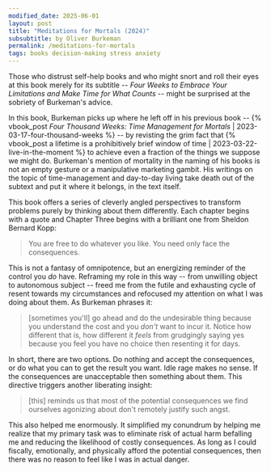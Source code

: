 ```yaml
---
modified_date: 2025-06-01
layout: post
title: "Meditations for Mortals (2024)"
subsubtitle: by Oliver Burkeman
permalink: /meditations-for-mortals
tags: books decision-making stress anxiety
---
```


Those who distrust self-help books and who might snort and roll their eyes at this book merely for its subtitle -- _Four Weeks to Embrace Your Limitations and Make Time for What Counts_ -- might be surprised at the sobriety of Burkeman's advice.
<!--more-->
In this book, Burkeman picks up where he left off in his previous book -- {% vbook_post _Four Thousand Weeks: Time Management for Mortals_ | 2023-03-17-four-thousand-weeks %} -- by revisting the grim fact that {% vbook_post a lifetime is a prohibitively brief window of time | 2023-03-22-live-in-the-moment %} to achieve even a fraction of the things we suppose we might do.
Burkeman's mention of mortality in the naming of his books is not an empty gesture or a manipulative marketing gambit.
His writings on the topic of time-management and day-to-day living take death out of the subtext and put it where it belongs, in the text itself.

This book offers a series of cleverly angled perspectives to transform problems purely by thinking about them differently.
Each chapter begins with a quote and Chapter Three begins with a brilliant one from Sheldon Bernard Kopp:

> You are free to do whatever you like. You need only face the consequences.

This is not a fantasy of omnipotence, but an energizing reminder of the control you _do_ have.
Reframing my role in this way -- from unwilling object to autonomous subject -- freed me from the futile and exhausting cycle of resent towards my circumstances and refocused my attention on what I was doing about them.
As Burkeman phrases it:
> [sometimes you'll] go ahead and do the undesirable thing because you understand the cost and you _don't_ want to incur it. Notice how different that is, how different it _feels_ from grudgingly saying yes because you feel you have no choice then resenting it for days.

In short, there are two options.
Do nothing and accept the consequences, or do what you can to get the result you want.
Idle rage makes no sense.
If the consequences are unacceptable then something about them.
This directive triggers another liberating insight:
> [this] reminds us that most of the potential consequences we find ourselves agonizing about don't remotely justify such angst.

This also helped me enormously.
It simplified my conundrum by helping me realize that my primary task was to eliminate risk of actual harm befalling me and reducing the likelihood of costly consequences.
As long as I could fiscally, emotionally, and physically afford the potential consequences, then there was no reason to feel like I was in actual danger.